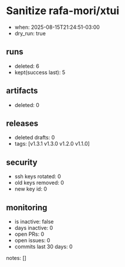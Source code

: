 # Sanitize rafa-mori/xtui
- when: 2025-08-15T21:24:51-03:00
- dry_run: true

## runs
- deleted: 6
- kept(success last): 5

## artifacts
- deleted: 0

## releases
- deleted drafts: 0
- tags: [v1.3.1 v1.3.0 v1.2.0 v1.1.0]

## security
- ssh keys rotated: 0
- old keys removed: 0
- new key id: 0

## monitoring
- is inactive: false
- days inactive: 0
- open PRs: 0
- open issues: 0
- commits last 30 days: 0

notes:
[]
